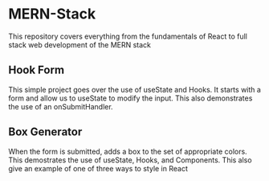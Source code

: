# MERN-Stack
This repository covers everything from the fundamentals of React to full stack web development of the MERN stack

## Hook Form
This simple project goes over the use of useState and Hooks. It starts with a form and allow us to useState to modify the input. This also demonstrates the use of an onSubmitHandler.


## Box Generator
When the form is submitted, adds a box to the set of appropriate colors. This demostrates the use of useState, Hooks, and Components. This also give an example of one of three ways to style in React


